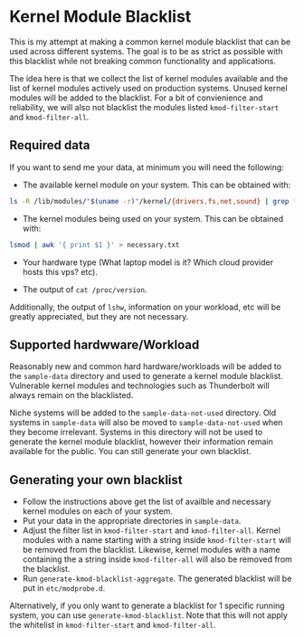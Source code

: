 # Kernel Module Blacklist

This is my attempt at making a common kernel module blacklist that can be used across different systems.
The goal is to be as strict as possible with this blacklist while not breaking common functionality and applications.

The idea here is that we collect the list of kernel modules available and the list of kernel modules actively used on production systems. Unused kernel modules will be added to the blacklist. For a bit of convienience and reliability, we will also not blacklist the modules listed `kmod-filter-start` and `kmod-filter-all`.

## Required data

If you want to send me your data, at minimum you will need the following:

- The available kernel module on your system. This can be obtained with:

```bash
ls -R /lib/modules/"$(uname -r)"/kernel/{drivers,fs,net,sound} | grep "\.ko" | sed 's/.ko.xz//g' > blacklist.txt
```

- The kernel modules being used on your system. This can be obtained with:

```bash
lsmod | awk '{ print $1 }' > necessary.txt
```

- Your hardware type (What laptop model is it? Which cloud provider hosts this vps? etc).

- The output of `cat /proc/version`.

Additionally, the output of `lshw`, information on your workload, etc will be greatly appreciated, but they are not necessary.

## Supported hardwware/Workload

Reasonably new and common hard hardware/workloads will be added to the `sample-data` directory and used to generate a kernel module blacklist. Vulnerable kernel modules and technologies such as Thunderbolt will always remain on the blacklisted.

Niche systems will be added to the `sample-data-not-used` directory. Old systems in `sample-data` will also be moved to `sample-data-not-used` when they become irrelevant. Systems in this directory will not be used to generate the kernel module blacklist, however their information remain available for the public. You can still generate your own blacklist.

## Generating your own blacklist

- Follow the instructions above get the list of availble and necessary kernel modules on each of your system.
- Put your data in the appropriate directories in `sample-data`.
- Adjust the filter list in `kmod-filter-start` and `kmod-filter-all`. Kernel modules with a name starting with a string inside `kmod-filter-start` will be removed from the blacklist. Likewise, kernel modules with a name containing the a string inside `kmod-filter-all` will also be removed from the blacklist.
- Run `generate-kmod-blacklist-aggregate`. The generated blacklist will be put in `etc/modprobe.d`.

Alternatively, if you only want to generate a blacklist for 1 specific running system, you can use `generate-kmod-blacklist`. Note that this will not apply the whitelist in `kmod-filter-start` and `kmod-filter-all`.
